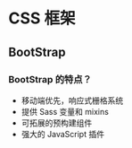 # CSS 框架

## BootStrap

### BootStrap 的特点？

* 移动端优先，响应式栅格系统
* 提供 Sass 变量和 mixins
* 可拓展的预构建组件
* 强大的 JavaScript 插件

